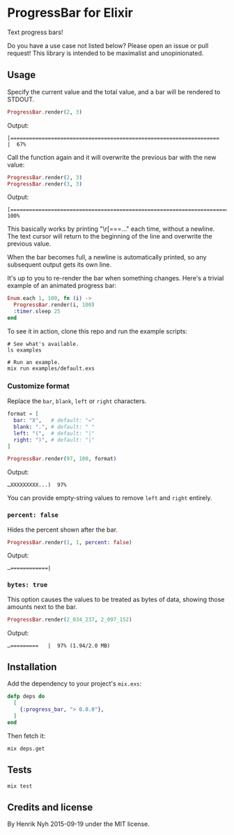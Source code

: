 # ProgressBar for Elixir

Text progress bars!

Do you have a use case not listed below? Please open an issue or pull request! This library is intended to be maximalist and unopinionated.


## Usage

Specify the current value and the total value, and a bar will be rendered to STDOUT.

``` elixir
ProgressBar.render(2, 3)
```

Output:

    [===================================================================                                 |  67%

Call the function again and it will overwrite the previous bar with the new value:

``` elixir
ProgressBar.render(2, 3)
ProgressBar.render(3, 3)
```

Output:

    [====================================================================================================| 100%

This basically works by printing "\r[===…" each time, without a newline. The text cursor will return to the beginning of the line and overwrite the previous value.

When the bar becomes full, a newline is automatically printed, so any subsequent output gets its own line.

It's up to you to re-render the bar when something changes. Here's a trivial example of an animated progress bar:

``` elixir
Enum.each 1, 100, fn (i) ->
  ProgressBar.render(i, 100)
  :timer.sleep 25
end
```

To see it in action, clone this repo and run the example scripts:

    # See what's available.
    ls examples

    # Run an example.
    mix run examples/default.exs

### Customize format

Replace the `bar`, `blank`, `left` or `right` characters.

``` elixir
format = [
  bar: "X",   # default: "="
  blank: ".", # default: " "
  left: "(",  # default: "|"
  right: ")", # default: "|"
]

ProgressBar.render(97, 100, format)
```

Output:

    …XXXXXXXXX...)  97%

You can provide empty-string values to remove `left` and `right` entirely.

### `percent: false`

Hides the percent shown after the bar.

``` elixir
ProgressBar.render(1, 1, percent: false)
```

Output:

    …============|

### `bytes: true`

This option causes the values to be treated as bytes of data, showing those amounts next to the bar.

``` elixir
ProgressBar.render(2_034_237, 2_097_152)
```

Output:

    …=========   |  97% (1.94/2.0 MB)


## Installation

Add the dependency to your project's `mix.exs`:

``` elixir
defp deps do
  [
    {:progress_bar, "> 0.0.0"},
  ]
end
```

Then fetch it:

    mix deps.get


## Tests

    mix test


## Credits and license

By Henrik Nyh 2015-09-19 under the MIT license.
